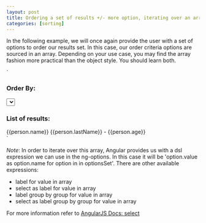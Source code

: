 ```yaml
---
layout: post
title: Ordering a set of results +/- more option, iterating over an array
categories: [sorting]
---
```


In the following example, we will once again provide the user with a set of options to order our results set. In this case, our order criteria options are sourced in an array. Depending on your use case, you may find the array fashion more practical than the object style. You should learn both.

<?prettify linenums?>
`
<div>
  <h3>Order By:</h3>
  <select data-ng-model='selectedSortOrder3'
    data-ng-options="option.value as option.name for option in [{'value':'+name','name':'Name: A-Z'},{'value':'-name','name':'Name: Z-A'}, {'value':'+lastName','name':'Last Name: A-Z'}, {'value':'-lastName','name':'Last Name: Z-A'}, {'value':'+age','name':'Age: Young to Experienced'}, {'value':'-age','name':'Age: Experienced to Young'}]" 
    data-ng-init="selectedSortOrder3='+age'">
  </select>  
</div>
<div>
  <h3>List of results:</h3>
  <div ng-repeat="person in results | orderBy:selectedSortOrder3">
    {{person.name}} {{person.lastName}} - {{person.age}}
  </div>
</div>
`

_Note_: In order to iterate over this array, Angular provides us with a dsl expression we can use in the ng-options. In this case it will be 'option.value as option.name for option in in optionsSet'. There are other available expressions:

*  label for value in array
*  select as label for value in array
*  label group by group for value in array
*  select as label group by group for value in array

For more information refer to [AngularJS Docs: select][1]

[1]: http://docs.angularjs.org/api/ng.directive:select
